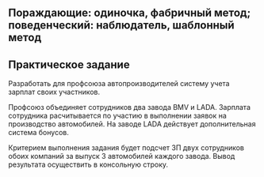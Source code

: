 ## Пораждающие: одиночка, фабричный метод; поведенческий: наблюдатель, шаблонный метод

## Практическое задание

Разработать для профсоюза автопроизводителей систему учета зарплат своих участников.

Профсоюз объединяет сотрудников два завода BMV и LADA.
Зарплата сотрудника расчитывается по участию в выполнении заявок на производство автомобилей. На заводе LADA действует дополнительная система бонусов.

Критерием выполнения задания будет подсчет ЗП двух сотрудников обоих компаний за выпуск 3 автомобилей каждого завода.
Вывод результата осуществить в консольную строку.
